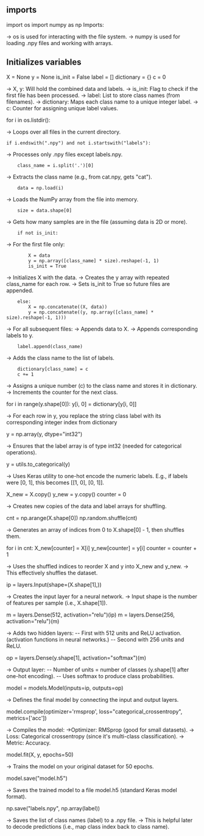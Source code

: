 ##  imports

import os
import numpy as np
Imports:

-> os is used for interacting with the file system.
-> numpy is used for loading .npy files and working with arrays.


##  Initializes variables

X = None
y = None
is_init = False
label = []
dictionary = {}
c = 0 


-> X, y: Will hold the combined data and labels.
-> is_init: Flag to check if the first file has been processed.
-> label: List to store class names (from filenames).
-> dictionary: Maps each class name to a unique integer label.
-> c: Counter for assigning unique label values.



<!-- Line 12 -->

for i in os.listdir():

-> Loops over all files in the current directory.


    if i.endswith(".npy") and not i.startswith("labels"):

-> Processes only .npy files except labels.npy.


        class_name = i.split('.')[0]

-> Extracts the class name (e.g., from cat.npy, gets "cat").


        data = np.load(i)

-> Loads the NumPy array from the file into memory.


        size = data.shape[0]

-> Gets how many samples are in the file (assuming data is 2D or more).



        if not is_init:

-> For the first file only:


            X = data
            y = np.array([class_name] * size).reshape(-1, 1)
            is_init = True

-> Initializes X with the data.
-> Creates the y array with repeated class_name for each row.
-> Sets is_init to True so future files are appended.


        else:
            X = np.concatenate((X, data))
            y = np.concatenate((y, np.array([class_name] * size).reshape(-1, 1)))

-> For all subsequent files:
-> Appends data to X.
-> Appends corresponding labels to y.


        label.append(class_name)

-> Adds the class name to the list of labels.


        dictionary[class_name] = c
        c += 1

-> Assigns a unique number (c) to the class name and stores it in dictionary.
-> Increments the counter for the next class.



<!-- Line 29 : -->

for i in range(y.shape[0]):
    y[i, 0] = dictionary[y[i, 0]]

-> For each row in y, you replace the string class label with its corresponding integer index from dictionary



y = np.array(y, dtype="int32")

-> Ensures that the label array is of type int32 (needed for categorical operations).

y = utils.to_categorical(y)

-> Uses Keras utility to one-hot encode the numeric labels.
E.g., if labels were [0, 1], this becomes [[1, 0], [0, 1]].

<!-- Line 42 : -->

X_new = X.copy()
y_new = y.copy()
counter = 0

-> Creates new copies of the data and label arrays for shuffling.


cnt = np.arange(X.shape[0])
np.random.shuffle(cnt)

-> Generates an array of indices from 0 to X.shape[0] - 1, then shuffles them.

<!-- Line 49 : -->

for i in cnt: 
    X_new[counter] = X[i]
    y_new[counter] = y[i]
    counter = counter + 1

-> Uses the shuffled indices to reorder X and y into X_new and y_new.
-> This effectively shuffles the dataset.


ip = layers.Input(shape=(X.shape[1],))

-> Creates the input layer for a neural network.
-> Input shape is the number of features per sample (i.e., X.shape[1]).

<!-- Line 56 : -->

m = layers.Dense(512, activation="relu")(ip)
m = layers.Dense(256, activation="relu")(m)

-> Adds two hidden layers:
    -- First with 512 units and ReLU activation. (activation functions in neural networks.)
    -- Second with 256 units and ReLU.



op = layers.Dense(y.shape[1], activation="softmax")(m) 


-> Output layer:
    --  Number of units = number of classes (y.shape[1] after one-hot encoding).
    --  Uses softmax to produce class probabilities.



model = models.Model(inputs=ip, outputs=op)

-> Defines the final model by connecting the input and output layers.

<!-- Line 63 -->

model.compile(optimizer='rmsprop', loss="categorical_crossentropy", metrics=['acc'])

-> Compiles the model:
->Optimizer: RMSprop (good for small datasets).
-> Loss: Categorical crossentropy (since it's multi-class classification).
-> Metric: Accuracy.



model.fit(X, y, epochs=50)

-> Trains the model on your original dataset for 50 epochs.

model.save("model.h5")

-> Saves the trained model to a file model.h5 (standard Keras model format).


np.save("labels.npy", np.array(label))

-> Saves the list of class names (label) to a .npy file.
-> This is helpful later to decode predictions (i.e., map class index back to class name).